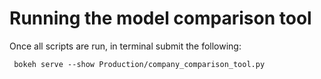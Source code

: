 # Running the model comparison tool

Once all scripts are run, in terminal submit the following:

`` bokeh serve --show Production/company_comparison_tool.py``